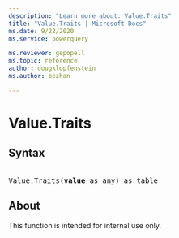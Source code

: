 ```yaml
---
description: "Learn more about: Value.Traits"
title: "Value.Traits | Microsoft Docs"
ms.date: 9/22/2020
ms.service: powerquery

ms.reviewer: gepopell
ms.topic: reference
author: dougklopfenstein
ms.author: bezhan

---
```

# Value.Traits

## Syntax

<pre> 
Value.Traits(<b>value</b> as any) as table
</pre>

## About
This function is intended for internal use only.
